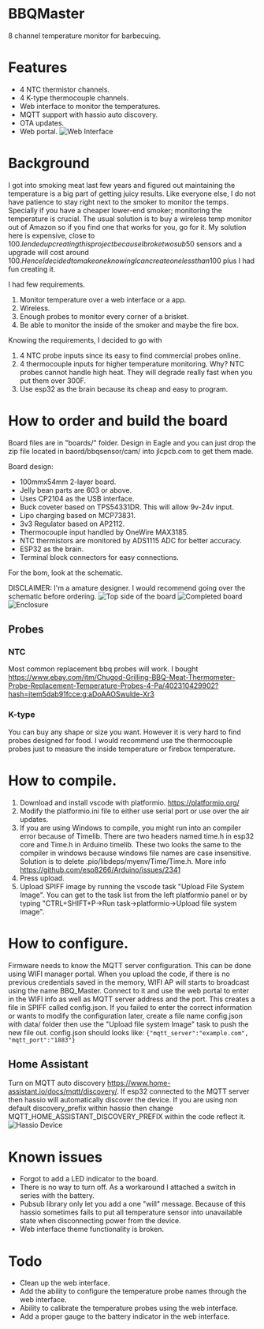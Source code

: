 # BBQMaster
8 channel temperature monitor for barbecuing.

# Features
* 4 NTC thermistor channels.
* 4 K-type thermocouple channels.
* Web interface to monitor the temperatures.
* MQTT support with hassio auto discovery.
* OTA updates.
* Web portal.
![Web Interface](pic/webInterface.JPG)

# Background
I got into smoking meat last few years and figured out maintaining the temperature is a big part of getting juicy results. Like everyone else, I do not have patience to stay right next to the smoker to monitor the temps. Specially if you have a cheaper lower-end smoker; monitoring the temperature is crucial. The usual solution is to buy a wireless temp monitor out of Amazon so if you find one that works for you, go for it. My solution here is expensive, close to 100$. I ended up creating this project because I broke two sub 50$ sensors and a upgrade will cost around 100$. Hence I decided to make one knowing I can create one less than 100$ plus I had fun creating it.

I had few requirements.
1) Monitor temperature over a web interface or a app.
2) Wireless.
3) Enough probes to monitor every corner of a brisket.
4) Be able to monitor the inside of the smoker and maybe the fire box.

Knowing the requirements, I decided to go with
1) 4 NTC probe inputs since its easy to find commercial probes online.
2) 4 thermocouple inputs for higher temperature monitoring. Why? NTC probes cannot handle high heat. They will degrade really fast when you put them over 300F.
3) Use esp32 as the brain because its cheap and easy to program.

# How to order and build the board
Board files are in "boards/" folder. Design in Eagle and you can just drop the zip file located in baord/bbqsensor/cam/ into jlcpcb.com to get them made.

Board design:
* 100mmx54mm 2-layer board.
* Jelly bean parts are 603 or above.
* Uses CP2104 as the USB interface.
* Buck coveter based on TPS54331DR. This will allow 9v-24v input.
* Lipo charging based on MCP73831.
* 3v3 Regulator based on AP2112.
* Thermocouple input handled by OneWire MAX3185.
* NTC thermistors are monitored by ADS1115 ADC for better accuracy.
* ESP32 as the brain.
* Terminal block connectors for easy connections.

For the bom, look at the schematic.

DISCLAIMER:
I'm a amature designer. I would recommend going over the schematic before ordering.
![Top side of the board](pic/bbqsensor.png)
![Completed board](pic/completedBoard.jpg)
![Enclosure](pic/enclosed.jpg)

## Probes

### NTC
Most common replacement bbq probes will work. I bought https://www.ebay.com/itm/Chugod-Grilling-BBQ-Meat-Thermometer-Probe-Replacement-Temperature-Probes-4-Pa/402310429902?hash=item5dab91fcce:g:aDoAAOSwulde-Xr3

### K-type
You can buy any shape or size you want. However it is very hard to find probes designed for food. I would recommend use the thermocouple probes just to measure the inside temperature or firebox temperature.

# How to compile.
1) Download and install vscode with platformio. https://platformio.org/
2) Modify the platformio.ini file to either use serial port or use over the air updates.
3) If you are using Windows to compile, you might run into an compiler error because of Timelib. There are two headers named time.h in esp32 core and Time.h in Arduino timelib. These two looks the same to the compiler in windows because windows file names are case insensitive. Solution is to delete .pio/libdeps/myenv/Time/Time.h. More info https://github.com/esp8266/Arduino/issues/2341
4) Press upload.
5) Upload SPIFF image by running the vscode task "Upload File System Image". You can get to the task list from the left platformio panel or by typing "CTRL+SHIFT+P->Run task->platformio->Upload file system image".

# How to configure.
Firmware needs to know the MQTT server configuration. This can be done using WIFI manager portal. 
When you upload the code, if there is no previous credentials saved in the memory, WIFI AP will starts to broadcast using the name BBQ_Master. Connect to it and use the web portal to enter in the WIFI info as well as MQTT server address and the port. This creates a file in SPIFF called config.json. If you failed to enter the correct information or wants to modify the configuration later, create a file name config.json with data/ folder then use the "Upload file system Image" task to push the new file out.
config.json should looks like:
``
{"mqtt_server":"example.com", "mqtt_port":"1883"}
``

## Home Assistant
Turn on MQTT auto discovery https://www.home-assistant.io/docs/mqtt/discovery/. If esp32 connected to the MQTT server then hassio will automatically discover the device. If you are using non default discovery_prefix within hassio then change MQTT_HOME_ASSISTANT_DISCOVERY_PREFIX within the code reflect it.
![Hassio Device](pic/hassio.JPG)

# Known issues
* Forgot to add a LED indicator to the board.
* There is no way to turn off. As a workaround I attached a switch in series with the battery.
* Pubsub library only let you add a one "will" message. Because of this hassio sometimes fails to put all temperature sensor into unavailable state when disconnecting power from the device.
* Web interface theme functionality is broken.

# Todo
* Clean up the web interface.
* Add the ability to configure the temperature probe names through the web interface.
* Ability to calibrate the temperature probes using the web interface.
* Add a proper gauge to the battery indicator in the web interface.
